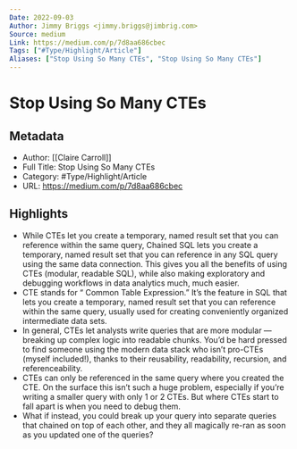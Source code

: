 ```yaml
---
Date: 2022-09-03
Author: Jimmy Briggs <jimmy.briggs@jimbrig.com>
Source: medium
Link: https://medium.com/p/7d8aa686cbec
Tags: ["#Type/Highlight/Article"]
Aliases: ["Stop Using So Many CTEs", "Stop Using So Many CTEs"]
---
```

# Stop Using So Many CTEs

## Metadata
- Author: [[Claire Carroll]]
- Full Title: Stop Using So Many CTEs
- Category: #Type/Highlight/Article
- URL: https://medium.com/p/7d8aa686cbec

## Highlights
- While CTEs let you create a temporary, named result set that you can reference within the same query, Chained SQL lets you create a temporary, named result set that you can reference in any SQL query using the same data connection. This gives you all the benefits of using CTEs (modular, readable SQL), while also making exploratory and debugging workflows in data analytics much, much easier.
- CTE stands for “ Common Table Expression.” It’s the feature in SQL that lets you create a temporary, named result set that you can reference within the same query, usually used for creating conveniently organized intermediate data sets.
- In general, CTEs let analysts write queries that are more modular — breaking up complex logic into readable chunks. You’d be hard pressed to find someone using the modern data stack who isn’t pro-CTEs (myself included!), thanks to their reusability, readability, recursion, and referenceability.
- CTEs can only be referenced in the same query where you created the CTE. On the surface this isn’t such a huge problem, especially if you’re writing a smaller query with only 1 or 2 CTEs. But where CTEs start to fall apart is when you need to debug them.
- What if instead, you could break up your query into separate queries that chained on top of each other, and they all magically re-ran as soon as you updated one of the queries?
